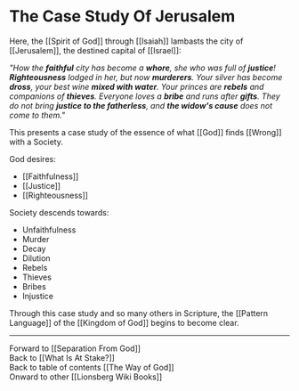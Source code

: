 # The Case Study Of Jerusalem

Here, the [[Spirit of God]] through [[Isaiah]] lambasts the city of [[Jerusalem]], the destined capital of [[Israel]]: 

*"How the **faithful** city
has become a **whore**,
she who was full of **justice**!
**Righteousness** lodged in her,
but now **murderers**.
Your silver has become **dross**,
your best wine **mixed with water**.
Your princes are **rebels**
and companions of **thieves**.
Everyone loves a **bribe**
and runs after **gifts**.
They do not bring **justice to the fatherless**,
and **the widow's cause** does not come to them."*

This presents a case study of the essence of what [[God]] finds [[Wrong]] with a Society. 

God desires: 
- [[Faithfulness]]  
- [[Justice]]  
- [[Righteousness]]  

Society descends towards: 
- Unfaithfulness  
- Murder  
- Decay  
- Dilution  
- Rebels  
- Thieves  
- Bribes  
- Injustice  

Through this case study and so many others in Scripture, the [[Pattern Language]] of the [[Kingdom of God]] begins to become clear. 

___

Forward to [[Separation From God]]  
Back to [[What Is At Stake?]]  
Back to table of contents [[The Way of God]]  
Onward to other [[Lionsberg Wiki Books]]  
